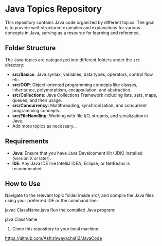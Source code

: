 # Java Topics Repository

This repository contains Java code organized by different topics. The goal is to provide well-structured examples and explanations for various concepts in Java, serving as a resource for learning and reference.

## Folder Structure

The Java topics are categorized into different folders under the `src` directory:

- **src/Basics**: Java syntax, variables, data types, operators, control flow, etc.
- **src/OOP**: Object-oriented programming concepts like classes, inheritance, polymorphism, encapsulation, and abstraction.
- **src/Collections**: Java Collections Framework including lists, sets, maps, queues, and their usage.
- **src/Concurrency**: Multithreading, synchronization, and concurrent programming concepts.
- **src/FileHandling**: Working with file I/O, streams, and serialization in Java.
- Add more topics as necessary...

## Requirements

- **Java**: Ensure that you have Java Development Kit (JDK) installed (version X or later).
- **IDE**: Any Java IDE like IntelliJ IDEA, Eclipse, or NetBeans is recommended.
  
## How to Use

Navigate to the relevant topic folder inside src/, and compile the Java files using your preferred IDE or the command line:

  javac ClassName.java
Run the compiled Java program:

java ClassName

1. Clone this repository to your local machine:
   
https://github.com/Ashishwayachal12/JavaCode

